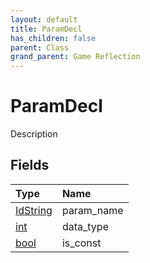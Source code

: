 ```yaml
---
layout: default
title: ParamDecl
has_children: false
parent: Class
grand_parent: Game Reflection
---
```

# ParamDecl
Description 

## Fields
| Type | Name |
|:-------------|:--------------|
| [IdString](/game-reflection/components/id_string.md) | param_name |
| [int](/game-reflection/enums/int.md) | data_type |
| [bool](/game-reflection/components/bool.md) | is_const |
